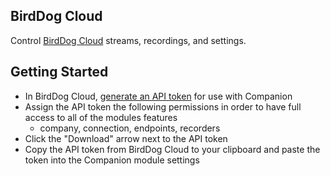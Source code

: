 ## BirdDog Cloud

Control [BirdDog Cloud](https://birddog.cloud) streams, recordings, and settings.

## Getting Started

- In BirdDog Cloud, [generate an API token](https://app.birddog.cloud/company/api-tokens) for use with Companion
- Assign the API token the following permissions in order to have full access to all of the modules features
  - company, connection, endpoints, recorders
- Click the "Download" arrow next to the API token
- Copy the API token from BirdDog Cloud to your clipboard and paste the token into the Companion module settings
